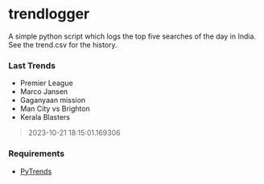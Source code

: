 # trendlogger
A simple python script which logs the top five searches of the day in India.<br>See the trend.csv for the history.<br>

<!-- Last Trends -->
### Last Trends
* Premier League
* Marco Jansen
* Gaganyaan mission
* Man City vs Brighton
* Kerala Blasters
> 2023-10-21 18:15:01.169306

<!-- Requirements -->
### Requirements
* [PyTrends](https://github.com/dreyco676/pytrends)
